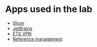 # Apps used in the lab

- [Slicer](slicer.md)
- [JetBrains](jetbrains.md)
- [ETS VPN](vpn.md)
- [Reference management](references.md)